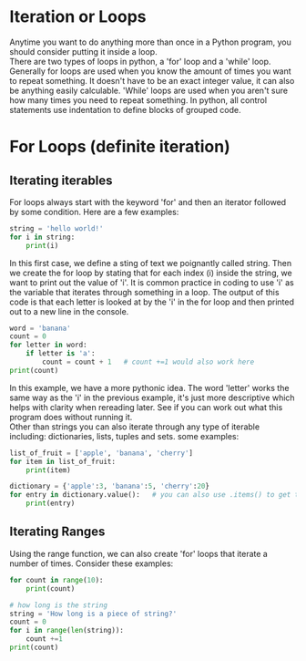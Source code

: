 # Iteration or Loops 

Anytime you want to do anything more than once in a Python program, you should consider putting it inside a loop.  
There are two types of loops in python, a 'for' loop and a 'while' loop. Generally for loops are used when you know the amount of times you want to repeat something. It doesn't have to be an exact integer value, it can also be anything easily calculable. 'While' loops are used when you aren't sure how many times you need to repeat something. 
In python, all control statements use indentation to define blocks of grouped code.   

# For Loops (definite iteration)
## Iterating iterables
For loops always start with the keyword 'for' and then an iterator followed by some condition. 
Here are a few examples:  
```python
string = 'hello world!' 
for i in string:
    print(i)
```
In this first case, we define a sting of text we poignantly called string. Then we create the for loop by stating that for each index (i) inside the string, we want to print out the value of 'i'. It is common practice in coding to use 'i' as the variable that iterates through something in a loop. The output of this code is that each letter is looked at by the 'i' in the for loop and then printed out to a new line in the console. 
```python
word = 'banana'
count = 0 
for letter in word:
    if letter is 'a':
        count = count + 1   # count +=1 would also work here
print(count)
```
In this example, we have a more pythonic idea. The word 'letter' works the same way as the 'i' in the previous example, it's just more descriptive which helps with clarity when rereading later. See if you can work out what this program does without running it.   
Other than strings you can also iterate through any type of iterable including: dictionaries, lists, tuples and sets. 
some examples:
```python
list_of_fruit = ['apple', 'banana', 'cherry']
for item in list_of_fruit:
    print(item)
```
```python
dictionary = {'apple':3, 'banana':5, 'cherry':20}
for entry in dictionary.value():   # you can also use .items() to get the dictionary keys
    print(entry)
```
## Iterating Ranges
Using the range function, we can also create 'for' loops that iterate a number of times. Consider these examples:
```python
for count in range(10):
    print(count)
```
```python 
# how long is the string 
string = 'How long is a piece of string?' 
count = 0
for i in range(len(string)):
    count +=1 
print(count)
```
